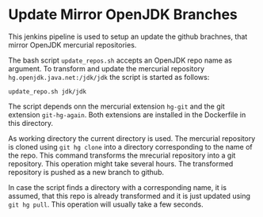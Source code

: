 # Update Mirror OpenJDK Branches

This jenkins pipeline is used to setup an update the github brachnes, that mirror OpenJDK mercurial repositories.

The bash script `update_repos.sh` accepts an OpenJDK repo name as argument.
To transform and update the mercurial repository `hg.openjdk.java.net:/jdk/jdk` the script is started as follows:

```
update_repo.sh jdk/jdk
```

The script depends onn the mercurial extension `hg-git` and the git extension `git-hg-again`. Both extensions are installed in the Dockerfile in this directory.

As working directory the current directory is used. The mercurial repository is cloned using `git hg clone` into a directory corresponding to the name of the repo. This command transforms the mrecurial repository into a git repository. This operation might take several hours.
The transformed repository is pushed as a new branch to github. 

In case the script finds a directory with a corresponding name, it is assumed, that this repo is already transformed and it is just updated using `git hg pull`. This operation will usually take a few seconds.




